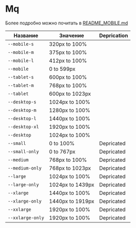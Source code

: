 # Mq

Более подробно можно почитать в [README_MOBILE.md](/README_MOBILE.md)

| Название         | Значение         | Deprication |
| ---------------- | ---------------- | ----------- |
| `--mobile-s`     | 320px to 100%    |             |
| `--mobile-m`     | 375px to 100%    |             |
| `--mobile-l`     | 412px to 100%    |             |
| `--mobile`       | 0 to 599px       |             |
| `--tablet-s`     | 600px to 100%    |             |
| `--tablet-m`     | 768px to 100%    |             |
| `--tablet`       | 600px to 1023px  |             |
| `--desktop-s`    | 1024px to 100%   |             |
| `--desktop-m`    | 1280px to 100%   |             |
| `--desktop-l`    | 1440px to 100%   |             |
| `--desktop-xl`   | 1920px to 100%   |             |
| `--desktop`      | 1024px to 100%   |             |
| `--small`        | 0 to 100%        | Depricated  |
| `--small-only`   | 0 to 767px       | Depricated  |
| `--medium`       | 768px to 100%    | Depricated  |
| `--medium-only`  | 768px to 1023px  | Depricated  |
| `--large`        | 1024px to 100%   | Depricated  |
| `--large-only`   | 1024px to 1439px | Depricated  |
| `--xlarge`       | 1440px to 100%   | Depricated  |
| `--xlarge-only`  | 1440px to 1919px | Depricated  |
| `--xxlarge`      | 1920px to 100%   | Depricated  |
| `--xxlarge-only` | 1920px to 100%   | Depricated  |
